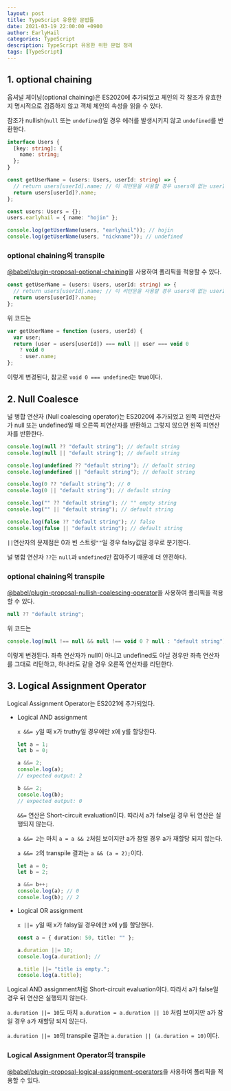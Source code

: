 ```yaml
---
layout: post
title: TypeScript 유용한 문법들
date: 2021-03-19 22:00:00 +0900
author: EarlyHail
categories: TypeScript
description: TypeScript 유용한 위한 문법 정리
tags: [TypeScript]
---
```


## 1. optional chaining

옵셔널 체이닝(optional chaining)은 ES2020에 추가되었고 체인의 각 참조가 유효한지 명시적으로 검증하지 않고 객체 체인의 속성을 읽을 수 있다.

참조가 nullish(`null` 또는 `undefined`)일 경우 에러를 발생시키지 않고 `undefined`를 반환한다.

```typescript
interface Users {
  [key: string]: {
    name: string;
  };
}

const getUserName = (users: Users, userId: string) => {
  // return users[userId].name; // 이 리턴문을 사용할 경우 users에 없는 userId 참조시 에러 발생
  return users[userId]?.name;
};

const users: Users = {};
users.earlyhail = { name: "hojin" };

console.log(getUserName(users, "earlyhail")); // hojin
console.log(getUserName(users, "nickname")); // undefined
```

### optional chaining의 transpile

[@babel/plugin-proposal-optional-chaining](https://babeljs.io/docs/en/babel-plugin-proposal-optional-chaining)을 사용하여 폴리픽을 적용할 수 있다.

```typescript
const getUserName = (users: Users, userId: string) => {
  // return users[userId].name; // 이 리턴문을 사용할 경우 users에 없는 userId 참조시 에러 발생
  return users[userId]?.name;
};
```

위 코드는

```typescript
var getUserName = function (users, userId) {
  var user;
  return (user = users[userId]) === null || user === void 0
    ? void 0
    : user.name;
};
```

이렇게 변경된다, 참고로 `void 0 === undefined`는 true이다.

## 2. Null Coalesce

널 병합 연산자 (Null coalescing operator)는 ES2020에 추가되었고 왼쪽 피연산자가 null 또는 undefined일 때 오른쪽 피연산자를 반환하고 그렇지 않으면 왼쪽 피연산자를 반환한다.

```typescript
console.log(null ?? "default string"); // default string
console.log(null || "default string"); // default string

console.log(undefined ?? "default string"); // default string
console.log(undefined || "default string"); // default string

console.log(0 ?? "default string"); // 0
console.log(0 || "default string"); // default string

console.log("" ?? "default string"); // "" empty string
console.log("" || "default string"); // default string

console.log(false ?? "default string"); // false
console.log(false || "default string"); // default string
```

`||`연산자의 문제점은 0과 빈 스트링`""`일 경우 falsy값일 경우로 분기한다.

널 병합 연산자 `??`는 `null`과 `undefined`만 잡아주기 때문에 더 안전하다.

### optional chaining의 transpile

[@babel/plugin-proposal-nullish-coalescing-operator](https://babeljs.io/docs/en/babel-plugin-proposal-nullish-coalescing-operator)을 사용하여 폴리픽을 적용할 수 있다.

```typescript
null ?? "default string";
```

위 코드는

```typescript
console.log(null !== null && null !== void 0 ? null : "default string"); // default string
```

이렇게 변경된다. 좌측 연산자가 null이 아니고 undefined도 아닐 경우만 좌측 연산자를 그대로 리턴하고, 하나라도 같을 경우 오른쪽 연산자를 리턴한다.

## 3. Logical Assignment Operator

Logical Assignment Operator는 ES2021에 추가되었다.

- Logical AND assignment

  `x &&= y`일 때 x가 truthy일 경우에만 x에 y를 할당한다.

  ```typescript
  let a = 1;
  let b = 0;

  a &&= 2;
  console.log(a);
  // expected output: 2

  b &&= 2;
  console.log(b);
  // expected output: 0
  ```

  `&&=` 연산은 Short-circuit evaluation이다. 따라서 a가 false일 경우 뒤 연산은 실행되지 않는다.

  `a &&= 2`는 마치 `a = a && 2`처럼 보이지만 a가 참일 경우 a가 재할당 되지 않는다.

  `a &&= 2`의 transpile 결과는 `a && (a = 2);`이다.

  ```typescript
  let a = 0;
  let b = 2;

  a &&= b++;
  console.log(a); // 0
  console.log(b); // 2
  ```

- Logical OR assignment

  `x ||= y`일 때 x가 falsy일 경우에만 x에 y를 할당한다.

  ```typescript
  const a = { duration: 50, title: "" };

  a.duration ||= 10;
  console.log(a.duration); //

  a.title ||= "title is empty.";
  console.log(a.title);
  ```

Logical AND assignment처럼 Short-circuit evaluation이다. 따라서 a가 false일 경우 뒤 연산은 실행되지 않는다.

`a.duration ||= 10`도 마치 `a.duration = a.duration || 10` 처럼 보이지만 a가 참일 경우 a가 재할당 되지 않는다.

`a.duration ||= 10`의 transpile 결과는 `a.duration || (a.duration = 10)`이다.

### Logical Assignment Operator의 transpile

[@babel/plugin-proposal-logical-assignment-operators](https://babeljs.io/docs/en/babel-plugin-proposal-logical-assignment-operators)을 사용하여 폴리픽을 적용할 수 있다.

